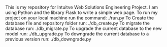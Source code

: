This is my repository for Intuitve Web Solutions Engineering Project.
I am using Python and the library Flask to write a simple web page.
To run my project on your local machine run the command:
./run.py
To Create the database file and repository folder run:
./db_create.py
To migrate the database run:
./db_migrate.py
To upgrade the current database to the new model run:
./db_upgrade.py
To downgrade the current database to a previous version run:
./db_downgrade.py